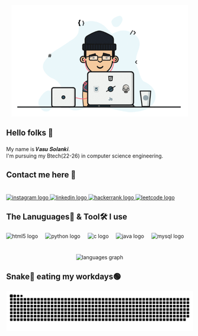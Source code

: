<br clear="both">

<div align="center">
  <img height="300" src="pic.gif" alt="GIF image">
</div>


###

<h2 align="left">Hello folks 👋</h2>

###

<p align="left">My name is 𝑽𝒂𝒔𝒖 𝑺𝒐𝒍𝒂𝒏𝒌𝒊.<br>I'm pursuing my Btech(22-26) in computer science engineering.</p>

###

<h2 align="left">Contact me here 🤳</h2>

###

<br clear="both">

<div align="left">
  <a href="https://www.instagram.com/solanki_x_/" target="_blank">
  <img src="https://img.shields.io/static/v1?message=Instagram&logo=instagram&label=&color=E4405F&logoColor=white&labelColor=&style=for-the-badge" height="35" alt="instagram logo"  />
  <a href="https://www.linkedin.com/in/vasusolanki/" target="_blank">
    <img src="https://img.shields.io/static/v1?message=LinkedIn&logo=linkedin&label=&color=0077B5&logoColor=white&labelColor=&style=for-the-badge" height="35" alt="linkedin logo"  />
  </a>
  <a href="https://www.hackerrank.com/profile/vasusolanki1009" target="_blank">
    <img src="https://img.shields.io/static/v1?message=HackerRank&logo=hackerrank&label=&color=2EC866&logoColor=white&labelColor=&style=for-the-badge" height="35" alt="hackerrank logo"  />
  </a>
     <a href="https://leetcode.com/vasusolanki1009/" target="_blank">
    <img src="https://img.shields.io/static/v1?message=LeetCode&logo=leetcode&label=&color=ED7117&logoColor=white&labelColor=&style=for-the-badge" height="35" alt="leetcode logo"  />
  </a>
</div>

###

<h2 align="left">The Lanuguages🧰 & Tool🛠 I use </h2>

###

<div align="left">
  <img src="https://cdn.jsdelivr.net/gh/devicons/devicon/icons/html5/html5-original.svg" height="30" alt="html5 logo"  />
  <img width="12" />
  <img src="https://cdn.jsdelivr.net/gh/devicons/devicon/icons/python/python-original.svg" height="30" alt="python logo"  />
  <img width="12" />
  <img src="https://cdn.jsdelivr.net/gh/devicons/devicon/icons/c/c-original.svg" height="30" alt="c logo"  />
  <img width="12" />
  <img src="https://cdn.jsdelivr.net/gh/devicons/devicon/icons/java/java-original.svg" height="30" alt="java logo"  />
  <img width="12" />
  <img src="https://cdn.jsdelivr.net/gh/devicons/devicon/icons/mysql/mysql-original.svg" height="30" alt="mysql logo"  />
</div>

###

<br clear="both">

<div align="center">
<!--   <img src="https://github-readme-stats.vercel.app/api?username=Vasu-Solanki&hide_title=false&hide_rank=false&show_icons=true&include_all_commits=true&count_private=true&disable_animations=false&theme=dracula&locale=en&hide_border=false" height="150" alt="stats graph"  /> -->
  <img src="https://github-readme-stats.vercel.app/api/top-langs?username=Vasu-Solanki&locale=en&hide_title=false&layout=compact&card_width=320&langs_count=5&theme=dracula&hide_border=false" height="150" alt="languages graph"  />
</div>

###
<h2 align="left">Snake🐍 eating my workdays🟢</h2>

<img src="https://raw.githubusercontent.com/Vasu-Solanki/Vasu-Solanki/output/snake.svg" alt="Snake animation" />

###
